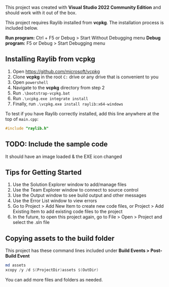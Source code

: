 This project was created with **Visual Studio 2022 Community Edition** and should work with it out of the box.

This project requires Raylib installed from **vcpkg**. The installation process is included below.

**Run program:** Ctrl + F5 or Debug > Start Without Debugging menu
**Debug program:** F5 or Debug > Start Debugging menu


## Installing Raylib from vcpkg

1. Open https://github.com/microsoft/vcpkg
2. Clone **vcpkg** in the root `C:` drive or any drive that is convenient to you
3. Open `powershell`
4. Navigate to the **vcpkg** directory from step 2
5. Run `.\bootstrap-vcpkg.bat`
6. Run `.\vcpkg.exe integrate install`
7. Finally, run `.\vcpkg.exe install raylib:x64-windows`

To test if you have Raylib correctly installed, add this line anywhere at the top of `main.cpp`:

```c++
#include "raylib.h"
```


## TODO: Include the sample code

It should have an image loaded & the EXE icon changed


## Tips for Getting Started

1. Use the Solution Explorer window to add/manage files
2. Use the Team Explorer window to connect to source control
3. Use the Output window to see build output and other messages
4. Use the Error List window to view errors
5. Go to Project > Add New Item to create new code files, or Project > Add Existing Item to add existing code files to the project
6. In the future, to open this project again, go to File > Open > Project and select the .sln file


## Copying assets to the build folder

This project has these command lines included under **Build Events > Post-Build Event**

```powershell
md assets
xcopy /y /d $(ProjectDir)assets $(OutDir)
```

You can add more files and folders as needed.
